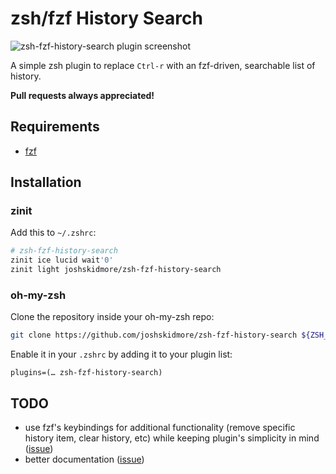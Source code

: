 # zsh/fzf History Search
![zsh-fzf-history-search plugin screenshot](https://josh.sh/5UPr.png)

A simple zsh plugin to replace `Ctrl-r` with an fzf-driven, searchable list of history.

**Pull requests always appreciated!**

## Requirements
* [fzf](https://github.com/junegunn/fzf)

## Installation

### zinit

Add this to `~/.zshrc`:

```sh
# zsh-fzf-history-search
zinit ice lucid wait'0'
zinit light joshskidmore/zsh-fzf-history-search
```

### oh-my-zsh

Clone the repository inside your oh-my-zsh repo:

``` sh
git clone https://github.com/joshskidmore/zsh-fzf-history-search ${ZSH_CUSTOM:=~/.oh-my-zsh/custom}/plugins/zsh-fzf-history-search
```

Enable it in your `.zshrc` by adding it to your plugin list:

```
plugins=(… zsh-fzf-history-search)
```

## TODO
* use fzf's keybindings for additional functionality (remove specific history item, clear history, etc) while keeping plugin's simplicity in mind ([issue](https://github.com/joshskidmore/zsh-fzf-history-search/issues/10))
* better documentation ([issue](https://github.com/joshskidmore/zsh-fzf-history-search/issues/11))
